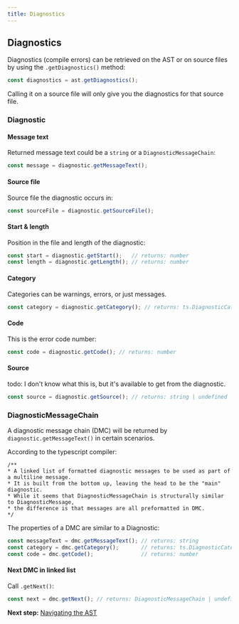 ```yaml
---
title: Diagnostics
---
```


## Diagnostics

Diagnostics (compile errors) can be retrieved on the AST or on source files by using the `.getDiagnostics()` method:

```typescript
const diagnostics = ast.getDiagnostics();
```

Calling it on a source file will only give you the diagnostics for that source file.

### Diagnostic

#### Message text

Returned message text could be a `string` or a `DiagnosticMessageChain`:

```typescript
const message = diagnostic.getMessageText();
```

#### Source file

Source file the diagnostic occurs in:

```typescript
const sourceFile = diagnostic.getSourceFile();
```

#### Start & length

Position in the file and length of the diagnostic:

```typescript
const start = diagnostic.getStart();   // returns: number
const length = diagnostic.getLength(); // returns: number
```

#### Category

Categories can be warnings, errors, or just messages.

```typescript
const category = diagnostic.getCategory(); // returns: ts.DiagnosticCategory
```

#### Code

This is the error code number:

```typescript
const code = diagnostic.getCode(); // returns: number
```

#### Source

todo: I don't know what this is, but it's available to get from the diagnostic.

```typescript
const source = diagnostic.getSource(); // returns: string | undefined
```

### DiagnosticMessageChain

A diagnostic message chain (DMC) will be returned by `diagnostic.getMessageText()` in certain scenarios.

According to the typescript compiler:

```
/**
* A linked list of formatted diagnostic messages to be used as part of a multiline message.
* It is built from the bottom up, leaving the head to be the "main" diagnostic.
* While it seems that DiagnosticMessageChain is structurally similar to DiagnosticMessage,
* the difference is that messages are all preformatted in DMC.
*/
```

The properties of a DMC are similar to a Diagnostic:

```typescript
const messageText = dmc.getMessageText(); // returns: string
const category = dmc.getCategory();       // returns: ts.DiagnosticCategory
const code = dmc.getCode();               // returns: number
```

#### Next DMC in linked list

Call `.getNext()`:

```typescript
const next = dmc.getNext(); // returns: DiagnosticMessageChain | undefined
```

**Next step:** [Navigating the AST](../navigation/index)
